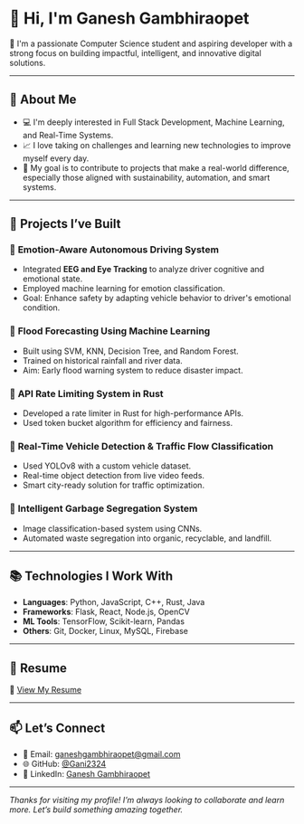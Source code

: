 # 👋 Hi, I'm Ganesh Gambhiraopet

🚀 I'm a passionate Computer Science student and aspiring developer with a strong focus on building impactful, intelligent, and innovative digital solutions.

---

## 🧠 About Me

- 💻 I'm deeply interested in Full Stack Development, Machine Learning, and Real-Time Systems.
- 📈 I love taking on challenges and learning new technologies to improve myself every day.
- 🎯 My goal is to contribute to projects that make a real-world difference, especially those aligned with sustainability, automation, and smart systems.

---

## 💼 Projects I’ve Built

### 🔹 **Emotion-Aware Autonomous Driving System**
- Integrated **EEG and Eye Tracking** to analyze driver cognitive and emotional state.
- Employed machine learning for emotion classification.
- Goal: Enhance safety by adapting vehicle behavior to driver's emotional condition.

### 🔹 **Flood Forecasting Using Machine Learning**
- Built using SVM, KNN, Decision Tree, and Random Forest.
- Trained on historical rainfall and river data.
- Aim: Early flood warning system to reduce disaster impact.

### 🔹 **API Rate Limiting System in Rust**
- Developed a rate limiter in Rust for high-performance APIs.
- Used token bucket algorithm for efficiency and fairness.

### 🔹 **Real-Time Vehicle Detection & Traffic Flow Classification**
- Used YOLOv8 with a custom vehicle dataset.
- Real-time object detection from live video feeds.
- Smart city-ready solution for traffic optimization.

### 🔹 **Intelligent Garbage Segregation System**
- Image classification-based system using CNNs.
- Automated waste segregation into organic, recyclable, and landfill.

---

## 📚 Technologies I Work With

- **Languages**: Python, JavaScript, C++, Rust, Java
- **Frameworks**: Flask, React, Node.js, OpenCV
- **ML Tools**: TensorFlow, Scikit-learn, Pandas
- **Others**: Git, Docker, Linux, MySQL, Firebase

---

## 📎 Resume

📄 [View My Resume](https://drive.google.com/file/d/1Hl5AoR5Rhk8AIcT6gGJMNpR-HF1DIIKb/view?usp=sharing)

---

## 📫 Let’s Connect

- 📧 Email: ganeshgambhiraopet@gmail.com  
- 🌐 GitHub: [@Gani2324](https://github.com/Gani2324)  
- 💼 LinkedIn: [Ganesh Gambhiraopet](https://www.linkedin.com/in/ganesh-gambhiraopet-412100256/)

---

_Thanks for visiting my profile! I’m always looking to collaborate and learn more. Let’s build something amazing together._
